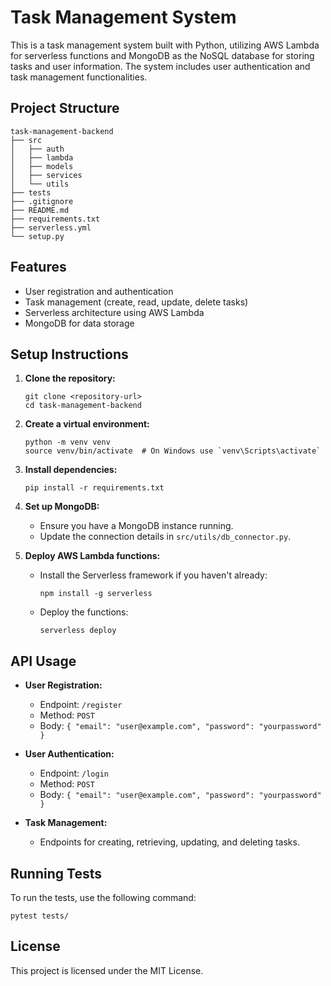 # Task Management System

This is a task management system built with Python, utilizing AWS Lambda for serverless functions and MongoDB as the NoSQL database for storing tasks and user information. The system includes user authentication and task management functionalities.

## Project Structure

```
task-management-backend
├── src
│   ├── auth
│   ├── lambda
│   ├── models
│   ├── services
│   └── utils
├── tests
├── .gitignore
├── README.md
├── requirements.txt
├── serverless.yml
└── setup.py
```

## Features

- User registration and authentication
- Task management (create, read, update, delete tasks)
- Serverless architecture using AWS Lambda
- MongoDB for data storage

## Setup Instructions

1. **Clone the repository:**
   ```
   git clone <repository-url>
   cd task-management-backend
   ```

2. **Create a virtual environment:**
   ```
   python -m venv venv
   source venv/bin/activate  # On Windows use `venv\Scripts\activate`
   ```

3. **Install dependencies:**
   ```
   pip install -r requirements.txt
   ```

4. **Set up MongoDB:**
   - Ensure you have a MongoDB instance running.
   - Update the connection details in `src/utils/db_connector.py`.

5. **Deploy AWS Lambda functions:**
   - Install the Serverless framework if you haven't already:
     ```
     npm install -g serverless
     ```
   - Deploy the functions:
     ```
     serverless deploy
     ```

## API Usage

- **User Registration:**
  - Endpoint: `/register`
  - Method: `POST`
  - Body: `{ "email": "user@example.com", "password": "yourpassword" }`

- **User Authentication:**
  - Endpoint: `/login`
  - Method: `POST`
  - Body: `{ "email": "user@example.com", "password": "yourpassword" }`

- **Task Management:**
  - Endpoints for creating, retrieving, updating, and deleting tasks.

## Running Tests

To run the tests, use the following command:
```
pytest tests/
```

## License

This project is licensed under the MIT License.